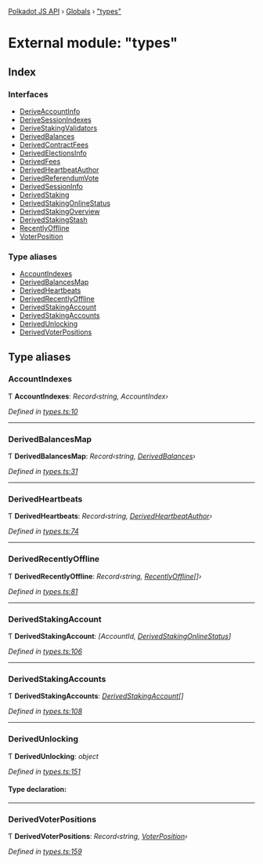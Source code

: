 [Polkadot JS API](../README.md) › [Globals](../globals.md) › ["types"](_types_.md)

# External module: "types"

## Index

### Interfaces

* [DeriveAccountInfo](../interfaces/_types_.deriveaccountinfo.md)
* [DeriveSessionIndexes](../interfaces/_types_.derivesessionindexes.md)
* [DeriveStakingValidators](../interfaces/_types_.derivestakingvalidators.md)
* [DerivedBalances](../interfaces/_types_.derivedbalances.md)
* [DerivedContractFees](../interfaces/_types_.derivedcontractfees.md)
* [DerivedElectionsInfo](../interfaces/_types_.derivedelectionsinfo.md)
* [DerivedFees](../interfaces/_types_.derivedfees.md)
* [DerivedHeartbeatAuthor](../interfaces/_types_.derivedheartbeatauthor.md)
* [DerivedReferendumVote](../interfaces/_types_.derivedreferendumvote.md)
* [DerivedSessionInfo](../interfaces/_types_.derivedsessioninfo.md)
* [DerivedStaking](../interfaces/_types_.derivedstaking.md)
* [DerivedStakingOnlineStatus](../interfaces/_types_.derivedstakingonlinestatus.md)
* [DerivedStakingOverview](../interfaces/_types_.derivedstakingoverview.md)
* [DerivedStakingStash](../interfaces/_types_.derivedstakingstash.md)
* [RecentlyOffline](../interfaces/_types_.recentlyoffline.md)
* [VoterPosition](../interfaces/_types_.voterposition.md)

### Type aliases

* [AccountIndexes](_types_.md#accountindexes)
* [DerivedBalancesMap](_types_.md#derivedbalancesmap)
* [DerivedHeartbeats](_types_.md#derivedheartbeats)
* [DerivedRecentlyOffline](_types_.md#derivedrecentlyoffline)
* [DerivedStakingAccount](_types_.md#derivedstakingaccount)
* [DerivedStakingAccounts](_types_.md#derivedstakingaccounts)
* [DerivedUnlocking](_types_.md#derivedunlocking)
* [DerivedVoterPositions](_types_.md#derivedvoterpositions)

## Type aliases

###  AccountIndexes

Ƭ **AccountIndexes**: *Record‹string, AccountIndex›*

*Defined in [types.ts:10](https://github.com/polkadot-js/api/blob/188363d407/packages/api-derive/src/types.ts#L10)*

___

###  DerivedBalancesMap

Ƭ **DerivedBalancesMap**: *Record‹string, [DerivedBalances](../interfaces/_types_.derivedbalances.md)›*

*Defined in [types.ts:31](https://github.com/polkadot-js/api/blob/188363d407/packages/api-derive/src/types.ts#L31)*

___

###  DerivedHeartbeats

Ƭ **DerivedHeartbeats**: *Record‹string, [DerivedHeartbeatAuthor](../interfaces/_types_.derivedheartbeatauthor.md)›*

*Defined in [types.ts:74](https://github.com/polkadot-js/api/blob/188363d407/packages/api-derive/src/types.ts#L74)*

___

###  DerivedRecentlyOffline

Ƭ **DerivedRecentlyOffline**: *Record‹string, [RecentlyOffline](../interfaces/_types_.recentlyoffline.md)[]›*

*Defined in [types.ts:81](https://github.com/polkadot-js/api/blob/188363d407/packages/api-derive/src/types.ts#L81)*

___

###  DerivedStakingAccount

Ƭ **DerivedStakingAccount**: *[AccountId, [DerivedStakingOnlineStatus](../interfaces/_types_.derivedstakingonlinestatus.md)]*

*Defined in [types.ts:106](https://github.com/polkadot-js/api/blob/188363d407/packages/api-derive/src/types.ts#L106)*

___

###  DerivedStakingAccounts

Ƭ **DerivedStakingAccounts**: *[DerivedStakingAccount](_types_.md#derivedstakingaccount)[]*

*Defined in [types.ts:108](https://github.com/polkadot-js/api/blob/188363d407/packages/api-derive/src/types.ts#L108)*

___

###  DerivedUnlocking

Ƭ **DerivedUnlocking**: *object*

*Defined in [types.ts:151](https://github.com/polkadot-js/api/blob/188363d407/packages/api-derive/src/types.ts#L151)*

#### Type declaration:

___

###  DerivedVoterPositions

Ƭ **DerivedVoterPositions**: *Record‹string, [VoterPosition](../interfaces/_types_.voterposition.md)›*

*Defined in [types.ts:159](https://github.com/polkadot-js/api/blob/188363d407/packages/api-derive/src/types.ts#L159)*
